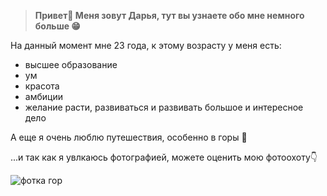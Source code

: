 > **Привет👋 
> Меня зовут Дарья, тут вы узнаете обо мне немного больше 😁**

На данный момент мне 23 года, 
    к этому возрасту у меня есть:
- высшее образование
- ум
- красота
- амбиции
- желание расти, развиваться и развивать большое и интересное дело 

А еще я очень люблю путешествия, особенно в горы 🌄

...и так как я увлкаюсь фотографией, можете оценить мою фотоохоту👇

![фотка гор](https://sun9-west.userapi.com/sun9-10/s/v1/ig2/Ban6RdjIH1k_FF0n4K6j1s-NwBuvjtme2wkxjD8ZqwrxKcldF_6DHElWxx78IooVuvwIYcxEZhVe8tKcXvc6tfqL.jpg?size=2560x1707&quality=95&type=album)
